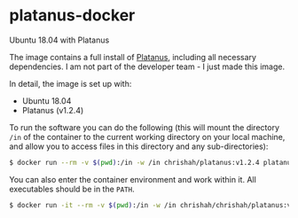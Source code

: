 # platanus-docker
Ubuntu 18.04 with Platanus

The image contains a full install of [Platanus](http://platanus.bio.titech.ac.jp/), including all necessary dependencies. I am not part of the developer team - I just made this image.

In detail, the image is set up with:
 - Ubuntu 18.04
 - Platanus (v1.2.4)

To run the software you can do the following (this will mount the directory `/in` of the container to the current working directory on your local machine, and allow you to access files in this directory and any sub-directories):
```bash
$ docker run --rm -v $(pwd):/in -w /in chrishah/platanus:v1.2.4 platanus
```

You can also enter the container environment and work within it. All executables should be in the `PATH`.
```bash
$ docker run -it --rm -v $(pwd):/in -w /in chrishah/chrishah/platanus:v1.2.4 /bin/bash
```
